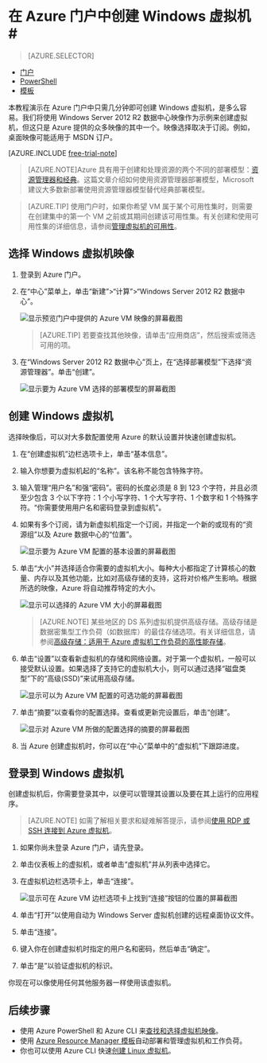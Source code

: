 <!-- not suitable for Mooncake -->

<properties
	pageTitle="在 Azure 门户中创建 Windows 虚拟机 | Azure"
	description="了解如何使用 Azure 门户中的 Azure 库创建 Windows 虚拟机或虚拟计算机"
	keywords="Windows 虚拟机,创建虚拟机,虚拟计算机,设置虚拟机"
	services="virtual-machines-windows"
	documentationCenter=""
	authors="cynthn"
	manager="timlt"
	editor=""
	tags="azure-resource-manager"/>
<tags 
	ms.service="virtual-machines-windows"
	ms.date="01/07/2016"
	wacn.date=""/>

# 在 Azure 门户中创建 Windows 虚拟机#

> [AZURE.SELECTOR]
- [门户](/documentation/articles/virtual-machines-windows-hero-tutorial)
- [PowerShell](/documentation/articles/virtual-machines-windows-create-powershell)
- [模板](/documentation/articles/virtual-machines-windows-ps-template)


本教程演示在 Azure 门户中只需几分钟即可创建 Windows 虚拟机，是多么容易。我们将使用 Windows Server 2012 R2 数据中心映像作为示例来创建虚拟机，但这只是 Azure 提供的众多映像的其中一个。映像选择取决于订阅。例如，桌面映像可能适用于 MSDN 订户。

[AZURE.INCLUDE [free-trial-note](../includes/free-trial-note.md)]
<br>

> [AZURE.NOTE]Azure 具有用于创建和处理资源的两个不同的部署模型：[资源管理器和经典](/documentation/articles/resource-manager-deployment-model)。这篇文章介绍如何使用资源管理器部署模型，Microsoft 建议大多数新部署使用资源管理器模型替代经典部署模型。

>[AZURE.TIP] 使用门户时，如果你希望 VM 属于某个可用性集时，则需要在创建集中的第一个 VM 之前或其期间创建该可用性集。有关创建和使用可用性集的详细信息，请参阅[管理虚拟机的可用性](/documentation/articles/virtual-machines-manage-availability)。

## 选择 Windows 虚拟机映像

1. 登录到 Azure 门户。

2. 在“中心”菜单上，单击“新建”>“计算”>“Windows Server 2012 R2 数据中心”。

	![显示预览门户中提供的 Azure VM 映像的屏幕截图](./media/virtual-machines-windows-hero-tutorial/marketplace_new.png)

	>[AZURE.TIP] 若要查找其他映像，请单击“应用商店”，然后搜索或筛选可用的项。

3. 在“Windows Server 2012 R2 数据中心”页上，在“选择部署模型”下选择“资源管理器”。单击“创建”。

	![显示要为 Azure VM 选择的部署模型的屏幕截图](./media/virtual-machines-windows-hero-tutorial/marketplace_search_select.png)

## 创建 Windows 虚拟机

选择映像后，可以对大多数配置使用 Azure 的默认设置并快速创建虚拟机。

1. 在“创建虚拟机”边栏选项卡上，单击“基本信息”。

2. 输入你想要为虚拟机起的“名称”。该名称不能包含特殊字符。

3. 输入管理“用户名”和强“密码”。密码的长度必须是 8 到 123 个字符，并且必须至少包含 3 个以下字符：1 个小写字符、1 个大写字符、1 个数字和 1 个特殊字符。“你需要使用用户名和密码登录到虚拟机”。

4. 如果有多个订阅，请为新虚拟机指定一个订阅，并指定一个新的或现有的“资源组”以及 Azure 数据中心的“位置”。

	![显示要为 Azure VM 配置的基本设置的屏幕截图](./media/virtual-machines-windows-hero-tutorial/create_vm_basics.PNG)

	
2. 单击“大小”并选择适合你需要的虚拟机大小。每种大小都指定了计算核心的数量、内存以及其他功能，比如对高级存储的支持，这将对价格产生影响。根据所选的映像，Azure 将自动推荐特定的大小。

	![显示可以选择的 Azure VM 大小的屏幕截图](./media/virtual-machines-windows-hero-tutorial/create_vm_size.PNG)

	>[AZURE.NOTE] 某些地区的 DS 系列虚拟机提供高级存储。高级存储是数据密集型工作负荷（如数据库）的最佳存储选项。有关详细信息，请参阅[高级存储：适用于 Azure 虚拟机工作负荷的高性能存储](/documentation/articles/storage-premium-storage)。

3. 单击“设置”以查看新虚拟机的存储和网络设置。对于第一个虚拟机，一般可以接受默认设置。如果选择了支持它的虚拟机大小，则可以通过选择“磁盘类型”下的“高级(SSD)”来试用高级存储。

	![显示可以为 Azure VM 配置的可选功能的屏幕截图](./media/virtual-machines-windows-hero-tutorial/create_vm_settings.PNG)

6. 单击“摘要”以查看你的配置选择。查看或更新完设置后，单击“创建”。

	![显示对 Azure VM 所做的配置选择的摘要的屏幕截图](./media/virtual-machines-windows-hero-tutorial/create_vm_summary.PNG)

8. 当 Azure 创建虚拟机时，你可以在“中心”菜单中的“虚拟机”下跟踪进度。

## 登录到 Windows 虚拟机

创建虚拟机后，你需要登录其中，以便可以管理其设置以及要在其上运行的应用程序。

>[AZURE.NOTE] 如需了解相关要求和疑难解答提示，请参阅[使用 RDP 或 SSH 连接到 Azure 虚拟机](https://msdn.microsoft.com/zh-cn/library/azure/dn535788.aspx)。

1. 如果你尚未登录 Azure 门户，请先登录。

2. 单击仪表板上的虚拟机，或者单击“虚拟机”并从列表中选择它。

3. 在虚拟机边栏选项卡上，单击“连接”。

	![显示可在 Azure VM 边栏选项卡上找到“连接”按钮的位置的屏幕截图](./media/virtual-machines-windows-hero-tutorial/connect_vm_portal.png)

4. 单击“打开”以使用自动为 Windows Server 虚拟机创建的远程桌面协议文件。

5. 单击“连接”。

6. 键入你在创建虚拟机时指定的用户名和密码，然后单击“确定”。

7. 单击“是”以验证虚拟机的标识。

你现在可以像使用任何其他服务器一样使用该虚拟机。

## 后续步骤

* 使用 Azure PowerShell 和 Azure CLI 来[查找和选择虚拟机映像](/documentation/articles/resource-groups-vm-searching)。
* 使用 [Azure Resource Manager 模板](https://azure.microsoft.com/documentation/templates/)自动部署和管理虚拟机和工作负荷。
* 你也可以使用 Azure CLI 快速[创建 Linux 虚拟机](/documentation/articles/virtual-machines-linux-quick-create-cli)。

<!---HONumber=Mooncake_0411_2016-->